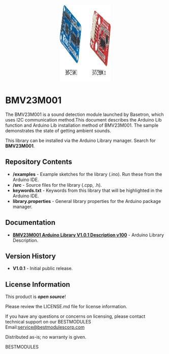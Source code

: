 <div align=center>
<img src="https://github.com/BestModules-Libraries/img/blob/main/BMV23M001_V1.0.png" width="160" height="240"> 
</div> 


BMV23M001
===========================================================

The BMV23M001 is a sound detection module launched by Basetron, which uses I2C communication method.This document describes the Arduino Lib function and Arduino Lib installation method of BMV23M001. The sample demonstrates the state of getting ambient sounds.


This library can be installed via the Arduino Library manager. Search for **BMV23M001**. 

Repository Contents
-------------------

* **/examples** - Example sketches for the library (.ino). Run these from the Arduino IDE. 
* **/src** - Source files for the library (.cpp, .h).
* **keywords.txt** - Keywords from this library that will be highlighted in the Arduino IDE. 
* **library.properties** - General library properties for the Arduino package manager. 

Documentation 
-------------------

* **[BMV23M001 Arduino Library V1.0.1 Description v100]( https://www.bestmodulescorp.com/bmv23m001.html#tab-product2 )** - Arduino Library Description.

Version History  
-------------------

* **V1.0.1** - Initial public release.

License Information
-------------------

This product is _**open source**_! 

Please review the LICENSE.md file for license information. 

If you have any questions or concerns on licensing, please contact technical support on our BESTMODULES Email:service@bestmodulescorp.com

Distributed as-is; no warranty is given.

BESTMODULES
